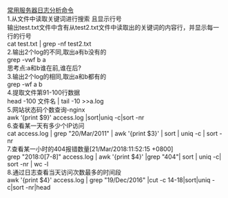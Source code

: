 [常用服务器日志分析命令](http://blog.51cto.com/yasar/1884990)  
1.从文件中读取关键词进行搜索 且显示行号  
输出test.txt文件中含有从test2.txt文件中读取出的关键词的内容行，并显示每一行的行号  
cat test.txt | grep -nf test2.txt  
2.输出2个log的不同,取出a有b没有的  
grep -vwf b a  
思考点:a和b谁在前,谁在后?  
3.输出2个log的相同,取出a和b都有的  
grep -wf a b  
4.提取文件第91-100行数据  
head -100 文件名 | tail -10 >>a.log  
5.网站状态码个数查询-nginx  
awk ‘{print $9}' access.log |sort|uniq -c|sort -nr  
6.查看某一天有多少个IP访问  
cat access.log | grep "20/Mar/2011" | awk '{print $3}' | sort | uniq -c | sort -nr  
7.查看某一小时的404报错数量[21/Mar/2018:11:52:15 +0800]  
grep "2018:0[7-8]" access.log | awk '{print $4}' |grep "404"| sort | uniq -c| sort -nr | wc -l  
8.通过日志查看当天访问次数最多的时间段  
awk '{print $4}' access.log | grep "19/Dec/2016" |cut -c 14-18|sort|uniq -c|sort -nr|head  
